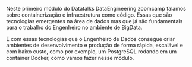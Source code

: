 Neste primeiro módulo do Datatalks DataEngineering zoomcamp falamos sobre containerização e infraestrutura como código. Essas que são tecnologias emergentes na área de dados mas que já são fundamentais para o trabalho do Engenheiro no ambiente de BigData. 

É com essas tecnologias que o Engenheiro de Dados consegue criar ambientes de desenvolvimento e produção de forma rápida, escalável e com baixo custo, como por exemplo, um PostgreSQL rodando em um container Docker, como vamos fazer nesse módulo.
